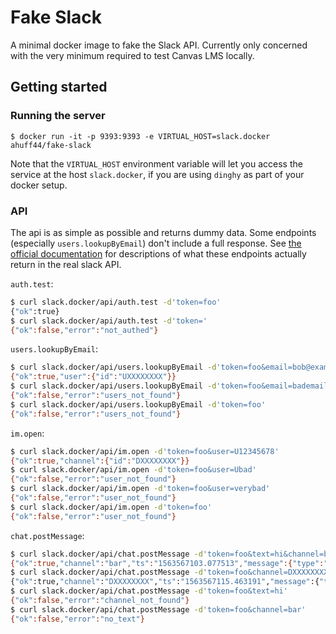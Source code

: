 # Fake Slack

A minimal docker image to fake the Slack API. Currently only concerned with the very minimum required to test Canvas LMS locally.

## Getting started

### Running the server

```
$ docker run -it -p 9393:9393 -e VIRTUAL_HOST=slack.docker ahuff44/fake-slack
```

Note that the `VIRTUAL_HOST` environment variable will let you access the service
at the host `slack.docker`, if you are using `dinghy` as part of your docker setup.

### API

The api is as simple as possible and returns dummy data.
Some endpoints (especially `users.lookupByEmail`) don't include a full
response. See [the official documentation](https://api.slack.com/methods/users.lookupByEmail)
for descriptions of what these endpoints actually return in the real slack API.

`auth.test`:
```bash
$ curl slack.docker/api/auth.test -d'token=foo'
{"ok":true}
$ curl slack.docker/api/auth.test -d'token='
{"ok":false,"error":"not_authed"}
```

`users.lookupByEmail`:
```bash
$ curl slack.docker/api/users.lookupByEmail -d'token=foo&email=bob@example.com'
{"ok":true,"user":{"id":"UXXXXXXXX"}}
$ curl slack.docker/api/users.lookupByEmail -d'token=foo&email=bademail'
{"ok":false,"error":"users_not_found"}
$ curl slack.docker/api/users.lookupByEmail -d'token=foo'
{"ok":false,"error":"users_not_found"}
```

`im.open`:
```bash
$ curl slack.docker/api/im.open -d'token=foo&user=U12345678'
{"ok":true,"channel":{"id":"DXXXXXXXX"}}
$ curl slack.docker/api/im.open -d'token=foo&user=Ubad'
{"ok":false,"error":"user_not_found"}
$ curl slack.docker/api/im.open -d'token=foo&user=verybad'
{"ok":false,"error":"user_not_found"}
$ curl slack.docker/api/im.open -d'token=foo'
{"ok":false,"error":"user_not_found"}
```

`chat.postMessage`:
```bash
$ curl slack.docker/api/chat.postMessage -d'token=foo&text=hi&channel=bar'
{"ok":true,"channel":"bar","ts":"1563567103.077513","message":{"type":"message","subtype":"bot_message","text":"hi","ts":"1563567103.077513","username":"default-username","bot_id":"BXXXXXXXX"}}
$ curl slack.docker/api/chat.postMessage -d'token=foo&channel=DXXXXXXXX&icon_url=http%3A%2F%2Florempixel.com%2F48%2F48%2F&text=This+is+a+test+message&username=canvas&attachments=%5B%7B%22fallback%22%3A%22%22%2C%22text%22%3A%22And+this+is+an+attachment%21%22%7D%2C%7B%22fallback%22%3A%22%22%2C%22text%22%3A%22another%21%22%7D%5D'
{"ok":true,"channel":"DXXXXXXXX","ts":"1563567115.463191","message":{"type":"message","subtype":"bot_message","text":"This is a test message","ts":"1563567115.463191","username":"canvas","bot_id":"BXXXXXXXX","attachments":"[{\"fallback\":\"\",\"text\":\"And this is an attachment!\"},{\"fallback\":\"\",\"text\":\"another!\"}]"}}
$ curl slack.docker/api/chat.postMessage -d'token=foo&text=hi'
{"ok":false,"error":"channel_not_found"}
$ curl slack.docker/api/chat.postMessage -d'token=foo&channel=bar'
{"ok":false,"error":"no_text"}
```
